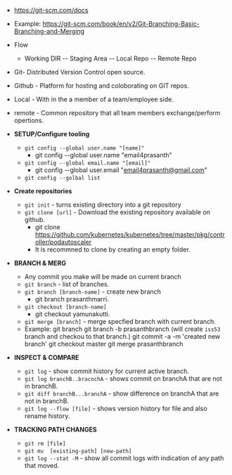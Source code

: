 - https://git-scm.com/docs
- Example: https://git-scm.com/book/en/v2/Git-Branching-Basic-Branching-and-Merging

- Flow
    - Working DIR -- Staging Area -- Local Repo -- Remote Repo
- Git- Distributed Version Control open source.
- Github - Platform for hosting and coloborating on GIT repos.
- Local - With in the a member of a team/employee side.
- remote - Common repository that all team members exchange/perform opertions.
- **SETUP/Configure tooling**
    - `git config --global user.name "[name]"`
        - git config --global user.name "email4prasanth"
    - `git config --global email.name "[email]"`
        - git config --global user.email "email4prasanth@gmail.com"
    - `git config --golbal list`
- **Create repositories**
    - `git init` - turns existing directory into a git repository
    - `git clone [url]` - Download the existing repository available on github.
        - git clone https://github.com/kubernetes/kubernetes/tree/master/pkg/controller/podautoscaler
        - It is recommned to clone by creating an empty folder.
- **BRANCH & MERG**
    - Any commit you make will be made on current branch
    - `git branch` - list of branches.
    - `git branch [branch-name]` - create new branch 
        - git branch prasanthmarri.
    - `git checkout [branch-name]`
        - git checkout yamunakutti.
    - `git merge [branch]` - merge specfied branch with current branch.
    - Example:
        git branch 
        git branch -b prasanthbranch (will create `iss53` branch and checkou to that branch.)
        git commit -a -m 'created new branch'
        git checkout master
        git merge prasanthbranch
- **INSPECT & COMPARE**
    - `git log` - show commit history for current active branch.
    - `git log branchB..bracnchA` - shows commit on branchA that are not in branchB.
    - `git diff branchB...branchA` - show difference on branchA that are not in branchB.
    - `git log --flow [file]` - shows version history for file and also rename history.
- **TRACKING PATH CHANGES**
    - `git rm [file]`
    - `git mv  [existing-path] [new-path]` 
    - `git log --stat -M` - show all commit logs with indication of any path that moved.
